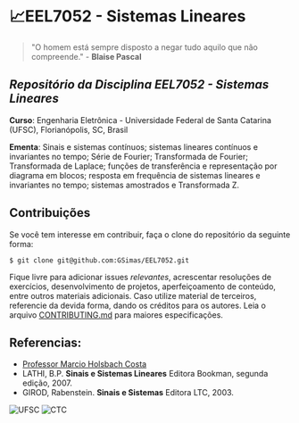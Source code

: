 # 📈EEL7052 - Sistemas Lineares

> "O homem está sempre disposto a negar tudo aquilo que não compreende." - **Blaise Pascal**

## ***Repositório da Disciplina EEL7052 - Sistemas Lineares***

**Curso**: Engenharia Eletrônica - Universidade Federal de Santa Catarina (UFSC), Florianópolis, SC, Brasil

**Ementa**: Sinais e sistemas contínuos; sistemas lineares contínuos e invariantes no tempo; Série de Fourier; Transformada de Fourier; Transformada de Laplace; funções de transferência e representação por diagrama em blocos; resposta em frequência de sistemas lineares e invariantes no tempo; sistemas amostrados e Transformada Z.

## **Contribuições**

Se você tem interesse em contribuir, faça o clone do repositório da seguinte forma:

```
$ git clone git@github.com:GSimas/EEL7052.git
```

Fique livre para adicionar issues *relevantes*, acrescentar resoluções de exercícios, desenvolvimento de projetos, aperfeiçoamento de conteúdo, entre outros materiais adicionais. Caso utilize material de terceiros, referencie da devida forma, dando os créditos para os autores.
Leia o arquivo [CONTRIBUTING.md](https://github.com/GSimas/EEL5105/blob/master/CONTRIBUTING.md) para maiores especificações.

## Referencias:

- [Professor Marcio Holsbach Costa](http://marciocosta.sites.ufsc.br/)
- LATHI, B.P. **Sinais e Sistemas Lineares** Editora Bookman, segunda edição, 2007. 
- GIROD, Rabenstein. **Sinais e Sistemas** Editora LTC, 2003.

![UFSC](http://laship.ufsc.br/site/wp-content/themes/emc_completo/resource/img/filiacoes/brasao_UFSC_vertical_sigla.png) ![CTC](http://tisc.com.br/wp-content/uploads/ctcufsc.gif)

